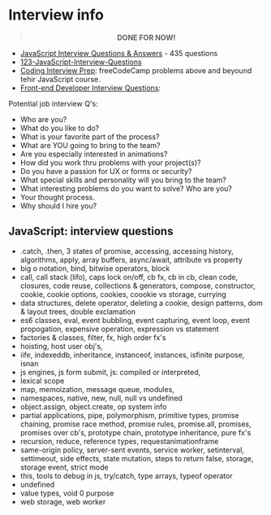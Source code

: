 # Interview info

<blockquote align="center"><strong>DONE FOR NOW!</strong></blockquote>

- [JavaScript Interview Questions & Answers](https://github.com/sudheerj/javascript-interview-questions) - 435 questions
- [123-JavaScript-Interview-Questions](https://github.com/ganqqwerty/123-Essential-JavaScript-Interview-Questions)
- [Coding Interview Prep](https://www.freecodecamp.org/learn/coding-interview-prep/): freeCodeCamp problems above and beyound tehir JavaScript course.
- [Front-end Developer Interview Questions](https://github.com/h5bp/Front-end-Developer-Interview-Questions):

Potential job interview Q's:

- Who are you?
- What do you like to do?
- What is your favorite part of the process?
- What are YOU going to bring to the team?
- Are you especially interested in animations?
- How did you work thru problems with your project(s)?
- Do you have a passion for UX or forms or security?
- What special skills and personality will you bring to the team?
- What interesting problems do you want to solve? Who are you?
- Your thought process.
- Why should I hire you?

## JavaScript: interview questions

- .catch, .then, 3 states of promise, accessing, accessing history, algorithms, apply, array buffers, async/await, attribute vs property
- big o notation, bind, bitwise operators, block
- call, call stack (lifo), caps lock on/off, cb fx, cb in cb, clean code, closures, code reuse, collections & generators, compose, constructor, cookie, cookie options, cookies, coookie vs storage, currying
- data structures, delete operator, deleting a cookie, design patterns, dom & layout trees, double exclamation
- es6 classes, eval, event bubbling, event capturing, event loop, event propogation, expensive operation, expression vs statement
- factories & classes, filter, fx, high order fx's
- hoisting, host user obj's,
- iife, indexeddb, inheritance, instanceof, instances, isfinite purpose, isnan
- js engines, js form submit, js: compiled or interpreted,
- lexical scope
- map, memoization, message queue, modules,
- namespaces, native, new, null, null vs undefined
- object.assign, object.create, op system info
- partial applications, pipe, polymorphism, primitive types, promise chaining, promise race method, promise rules, promise.all, promises, promises over cb's, prototype chain, prototype inheritance, pure fx's
- recursion, reduce, reference types, requestanimationframe
- same-origin policy, server-sent events, service worker, setinterval, settimeout, side effects, state mutation, steps to return false, storage, storage event, strict mode
- this, tools to debug in js, try/catch, type arrays, typeof operator
- undefined
- value types, void 0 purpose
- web storage, web worker
